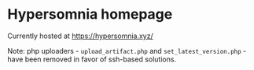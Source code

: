 # Hypersomnia homepage

Currently hosted at https://hypersomnia.xyz/

Note: php uploaders - ``upload_artifact.php`` and ``set_latest_version.php`` - have been removed in favor of ssh-based solutions.
